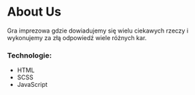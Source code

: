 # About Us

Gra imprezowa gdzie dowiadujemy się wielu ciekawych rzeczy i wykonujemy za złą odpowiedź wiele różnych kar.

### Technologie:
- HTML
- SCSS
- JavaScript
